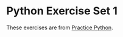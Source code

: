 # Python Exercise Set 1
These exercises are from [Practice Python](https://www.practicepython.org/).
